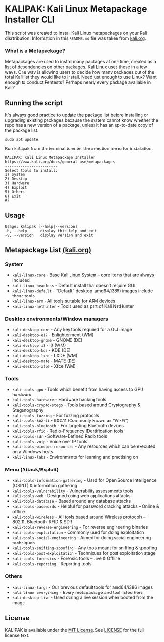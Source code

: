 # KALIPAK: Kali Linux Metapackage Installer CLI

This script was created to install Kali Linux metapackages on your Kali disrtribution. Information in this `README.md` file was taken from [kali.org](https://www.kali.org/docs/general-use/metapackages).

### What is a Metapackage?
Metapackages are used to install many packages at one time, created as a list of dependencies on other packages. Kali Linux uses these in a few ways. One way is allowing users to decide how many packages out of the total Kali list they would like to install. Need just enough to use Linux? Want enough to conduct Pentests? Perhaps nearly every package available in Kali?

## Running the script

It's always good practice to update the package list before installing or upgrading existing packages because the system cannot know whether the repo has a new version of a package, unless it has an up-to-date copy of the package list.

```
sudo apt update
```

Run `kalipak` from the terminal to enter the selection menu for installation.

```
KALIPAK: Kali Linux Metapackage Installer
https://www.kali.org/docs/general-use/metapackages
------------------------
Select tools to install:
1) System
2) Desktop
3) Hardware
4) Exploit
5) Others
6) Exit
#? 
```

## Usage

```
Usage: kalipak [--help|--version]
-h, --help      display this help and exit
-v, --version   display version and exit
```

## Metapackage List [(kali.org)](https://www.kali.org/docs/general-use/metapackages)
### System

- `kali-linux-core` -  Base Kali Linux System – core items that are always included
- `kali-linux-headless` -  Default install that doesn’t require GUI
- `kali-linux-default` -  “Default” desktop (amd64/i386) images include these tools
- `kali-linux-arm` -  All tools suitable for ARM devices
- `kali-linux-nethunter` -  Tools used as part of Kali NetHunter

### Desktop environments/Window managers

- `kali-desktop-core` -  Any key tools required for a GUI image
- `kali-desktop-e17` -  Enlightenment (WM)
- `kali-desktop-gnome` -  GNOME (DE)
- `kali-desktop-i3` -  i3 (WM)
- `kali-desktop-kde` -  KDE (DE)
- `kali-desktop-lxde` -  LXDE (WM)
- `kali-desktop-mate` -  MATE (DE)
- `kali-desktop-xfce` -  Xfce (WM)

### Tools
- `kali-tools-gpu` -  Tools which benefit from having access to GPU hardware
- `kali-tools-hardware` -  Hardware hacking tools
- `kali-tools-crypto-stego` -  Tools based around Cryptography & Steganography
- `kali-tools-fuzzing` -  For fuzzing protocols
- `kali-tools-802-11` -  802.11 (Commonly known as “Wi-Fi”)
- `kali-tools-bluetooth` -  For targeting Bluetooth devices
- `kali-tools-rfid` -  Radio-Frequency IDentification tools
- `kali-tools-sdr` -  Software-Defined Radio tools
- `kali-tools-voip` -  Voice over IP tools
- `kali-tools-windows-resources` -  Any resources which can be executed on a Windows hosts
- `kali-linux-labs` -  Environments for learning and practising on

### Menu (Attack/Exploit)

- `kali-tools-information-gathering` -  Used for Open Source Intelligence (OSINT) & information gathering
- `kali-tools-vulnerability` -  Vulnerability assessments tools
- `kali-tools-web` -  Designed doing web applications attacks
- `kali-tools-database` -  Based around any database attacks
- `kali-tools-passwords` -  Helpful for password cracking attacks – Online & offline
- `kali-tools-wireless` -  All tools based around Wireless protocols – 802.11, Bluetooth, RFID & SDR
- `kali-tools-reverse-engineering` -  For reverse engineering binaries
- `kali-tools-exploitation` -  Commonly used for doing exploitation
- `kali-tools-social-engineering` -  Aimed for doing social engineering techniques
- `kali-tools-sniffing-spoofing` -  Any tools meant for sniffing & spoofing
- `kali-tools-post-exploitation` -  Techniques for post exploitation stage
- `kali-tools-forensics` -  Forensic tools – Live & Offline
- `kali-tools-reporting` -  Reporting tools

### Others

- `kali-linux-large` -  Our previous default tools for amd64/i386 images
- `kali-linux-everything` -  Every metapackage and tool listed here
- `kali-desktop-live` -  Used during a live session when booted from the image

## License

KALIPAK is available under the <ins>MIT License</ins>. See [LICENSE](./LICENSE) for the full license text.
